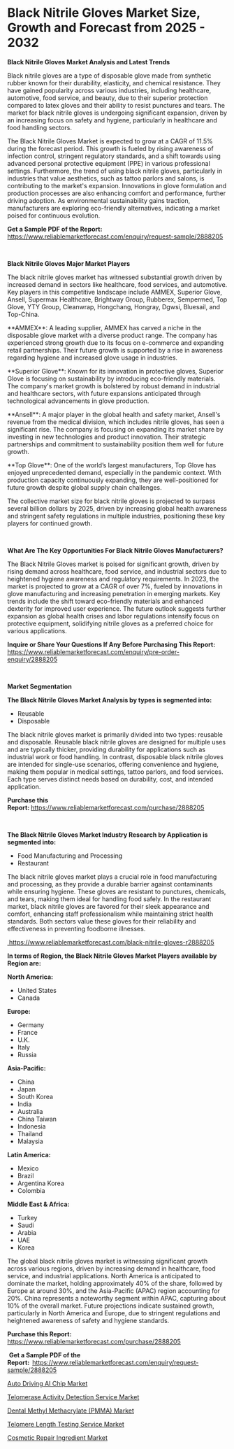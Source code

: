 <p><h1>Black Nitrile Gloves Market Size, Growth and Forecast from 2025 - 2032</h1></p><p><strong>Black Nitrile Gloves Market Analysis and Latest Trends</strong></p>
<p><p>Black nitrile gloves are a type of disposable glove made from synthetic rubber known for their durability, elasticity, and chemical resistance. They have gained popularity across various industries, including healthcare, automotive, food service, and beauty, due to their superior protection compared to latex gloves and their ability to resist punctures and tears. The market for black nitrile gloves is undergoing significant expansion, driven by an increasing focus on safety and hygiene, particularly in healthcare and food handling sectors.</p><p>The Black Nitrile Gloves Market is expected to grow at a CAGR of 11.5% during the forecast period. This growth is fueled by rising awareness of infection control, stringent regulatory standards, and a shift towards using advanced personal protective equipment (PPE) in various professional settings. Furthermore, the trend of using black nitrile gloves, particularly in industries that value aesthetics, such as tattoo parlors and salons, is contributing to the market's expansion. Innovations in glove formulation and production processes are also enhancing comfort and performance, further driving adoption. As environmental sustainability gains traction, manufacturers are exploring eco-friendly alternatives, indicating a market poised for continuous evolution.</p></p>
<p><strong>Get a Sample PDF of the Report:&nbsp;</strong> <a href="https://www.reliablemarketforecast.com/enquiry/request-sample/2888205?utm_campaign=1108&utm_medium=2&utm_source=Github&utm_content=ia&utm_term=14032025&utm_id=black-nitrile-gloves">https://www.reliablemarketforecast.com/enquiry/request-sample/2888205</a></p>
<p>&nbsp;</p>
<p><strong>Black Nitrile Gloves Major Market Players</strong></p>
<p><p>The black nitrile gloves market has witnessed substantial growth driven by increased demand in sectors like healthcare, food services, and automotive. Key players in this competitive landscape include AMMEX, Superior Glove, Ansell, Supermax Healthcare, Brightway Group, Rubberex, Sempermed, Top Glove, YTY Group, Cleanwrap, Hongchang, Hongray, Dgwsi, Bluesail, and Top-China.</p><p>**AMMEX**: A leading supplier, AMMEX has carved a niche in the disposable glove market with a diverse product range. The company has experienced strong growth due to its focus on e-commerce and expanding retail partnerships. Their future growth is supported by a rise in awareness regarding hygiene and increased glove usage in industries.</p><p>**Superior Glove**: Known for its innovation in protective gloves, Superior Glove is focusing on sustainability by introducing eco-friendly materials. The company's market growth is bolstered by robust demand in industrial and healthcare sectors, with future expansions anticipated through technological advancements in glove production.</p><p>**Ansell**: A major player in the global health and safety market, Ansell's revenue from the medical division, which includes nitrile gloves, has seen a significant rise. The company is focusing on expanding its market share by investing in new technologies and product innovation. Their strategic partnerships and commitment to sustainability position them well for future growth.</p><p>**Top Glove**: One of the world’s largest manufacturers, Top Glove has enjoyed unprecedented demand, especially in the pandemic context. With production capacity continuously expanding, they are well-positioned for future growth despite global supply chain challenges.</p><p>The collective market size for black nitrile gloves is projected to surpass several billion dollars by 2025, driven by increasing global health awareness and stringent safety regulations in multiple industries, positioning these key players for continued growth.</p></p>
<p>&nbsp;</p>
<p><strong>What Are The Key Opportunities For Black Nitrile Gloves Manufacturers?</strong></p>
<p><p>The Black Nitrile Gloves market is poised for significant growth, driven by rising demand across healthcare, food service, and industrial sectors due to heightened hygiene awareness and regulatory requirements. In 2023, the market is projected to grow at a CAGR of over 7%, fueled by innovations in glove manufacturing and increasing penetration in emerging markets. Key trends include the shift toward eco-friendly materials and enhanced dexterity for improved user experience. The future outlook suggests further expansion as global health crises and labor regulations intensify focus on protective equipment, solidifying nitrile gloves as a preferred choice for various applications.</p></p>
<p><strong>Inquire or Share Your Questions If Any Before Purchasing This Report:</strong> <a href="https://www.reliablemarketforecast.com/enquiry/pre-order-enquiry/2888205?utm_campaign=1108&utm_medium=2&utm_source=Github&utm_content=ia&utm_term=14032025&utm_id=black-nitrile-gloves">https://www.reliablemarketforecast.com/enquiry/pre-order-enquiry/2888205</a></p>
<p>&nbsp;</p>
<p><strong>Market Segmentation</strong></p>
<p><strong>The Black Nitrile Gloves Market Analysis by types is segmented into:</strong></p>
<p><ul><li>Reusable</li><li>Disposable</li></ul></p>
<p><p>The black nitrile gloves market is primarily divided into two types: reusable and disposable. Reusable black nitrile gloves are designed for multiple uses and are typically thicker, providing durability for applications such as industrial work or food handling. In contrast, disposable black nitrile gloves are intended for single-use scenarios, offering convenience and hygiene, making them popular in medical settings, tattoo parlors, and food services. Each type serves distinct needs based on durability, cost, and intended application.</p></p>
<p><strong>Purchase this Report:&nbsp;</strong><a href="https://www.reliablemarketforecast.com/purchase/2888205?utm_campaign=1108&utm_medium=2&utm_source=Github&utm_content=ia&utm_term=14032025&utm_id=black-nitrile-gloves">https://www.reliablemarketforecast.com/purchase/2888205</a></p>
<p>&nbsp;</p>
<p><strong>The Black Nitrile Gloves Market Industry Research by Application is segmented into:</strong></p>
<p><ul><li>Food Manufacturing and Processing</li><li>Restaurant</li></ul></p>
<p><p>The black nitrile gloves market plays a crucial role in food manufacturing and processing, as they provide a durable barrier against contaminants while ensuring hygiene. These gloves are resistant to punctures, chemicals, and tears, making them ideal for handling food safely. In the restaurant market, black nitrile gloves are favored for their sleek appearance and comfort, enhancing staff professionalism while maintaining strict health standards. Both sectors value these gloves for their reliability and effectiveness in preventing foodborne illnesses.</p></p>
<p><a href="https://www.reliablemarketforecast.com/black-nitrile-gloves-r2888205?utm_campaign=1108&utm_medium=2&utm_source=Github&utm_content=ia&utm_term=14032025&utm_id=black-nitrile-gloves">&nbsp;https://www.reliablemarketforecast.com/black-nitrile-gloves-r2888205</a></p>
<p><strong>In terms of Region, the Black Nitrile Gloves Market Players available by Region are:</strong></p>
<p>
    <p> <strong> North America: </strong>
        <ul>
            <li>United States</li>
            <li>Canada</li>
        </ul>
        </p> 
    <p> <strong> Europe: </strong>
        <ul>
            <li>Germany</li>
            <li>France</li>
            <li>U.K.</li>
            <li>Italy</li>
            <li>Russia</li>
        </ul>
        </p> 
    <p> <strong> Asia-Pacific: </strong>
        <ul>
            <li>China</li>
            <li>Japan</li>
            <li>South Korea</li>
            <li>India</li>
            <li>Australia</li>
            <li>China Taiwan</li>
            <li>Indonesia</li>
            <li>Thailand</li>
            <li>Malaysia</li>
        </ul>
        </p> 
    <p> <strong> Latin America: </strong>
        <ul>
            <li>Mexico</li>
            <li>Brazil</li>
            <li>Argentina Korea</li>
            <li>Colombia</li>
        </ul>
        </p> 
    <p> <strong> Middle East & Africa: </strong>
        <ul>
            <li>Turkey</li>
            <li>Saudi</li>
            <li>Arabia</li>
            <li>UAE</li>
            <li>Korea</li>
        </ul>
    </p>
    </p>
<p><p>The global black nitrile gloves market is witnessing significant growth across various regions, driven by increasing demand in healthcare, food service, and industrial applications. North America is anticipated to dominate the market, holding approximately 40% of the share, followed by Europe at around 30%, and the Asia-Pacific (APAC) region accounting for 20%. China represents a noteworthy segment within APAC, capturing about 10% of the overall market. Future projections indicate sustained growth, particularly in North America and Europe, due to stringent regulations and heightened awareness of safety and hygiene standards.</p></p>
<p><strong>Purchase this Report: </strong><a href="https://www.reliablemarketforecast.com/purchase/2888205?utm_campaign=1108&utm_medium=2&utm_source=Github&utm_content=ia&utm_term=14032025&utm_id=black-nitrile-gloves">https://www.reliablemarketforecast.com/purchase/2888205</a></p>
<p>&nbsp;<strong>Get a Sample PDF of the Report:&nbsp;&nbsp;</strong><a href="https://www.reliablemarketforecast.com/enquiry/request-sample/2888205?utm_campaign=1108&utm_medium=2&utm_source=Github&utm_content=ia&utm_term=14032025&utm_id=black-nitrile-gloves">https://www.reliablemarketforecast.com/enquiry/request-sample/2888205</a></p>
<p><strong></strong></p>
<p><p><a href="https://github.com/bredevasil2q/Market-Research-Report-List-1/blob/main/auto-driving-ai-chip-market.md?utm_campaign=1108&utm_medium=2&utm_source=Github&utm_content=ia&utm_term=14032025&utm_id=black-nitrile-gloves">Auto Driving AI Chip Market</a></p><p><a href="https://github.com/nedzazollo74/Market-Research-Report-List-1/blob/main/telomerase-activity-detection-service-market.md?utm_campaign=1108&utm_medium=2&utm_source=Github&utm_content=ia&utm_term=14032025&utm_id=black-nitrile-gloves">Telomerase Activity Detection Service Market</a></p><p><a href="https://github.com/kleyderoomes/Market-Research-Report-List-1/blob/main/dental-methyl-methacrylate-pmma-market.md?utm_campaign=1108&utm_medium=2&utm_source=Github&utm_content=ia&utm_term=14032025&utm_id=black-nitrile-gloves">Dental Methyl Methacrylate (PMMA) Market</a></p><p><a href="https://github.com/winjelequegt/Market-Research-Report-List-1/blob/main/telomere-length-testing-service-market.md?utm_campaign=1108&utm_medium=2&utm_source=Github&utm_content=ia&utm_term=14032025&utm_id=black-nitrile-gloves">Telomere Length Testing Service Market</a></p><p><a href="https://github.com/hoppeellia6b/Market-Research-Report-List-1/blob/main/cosmetic-repair-ingredient-market.md?utm_campaign=1108&utm_medium=2&utm_source=Github&utm_content=ia&utm_term=14032025&utm_id=black-nitrile-gloves">Cosmetic Repair Ingredient Market</a></p></p>